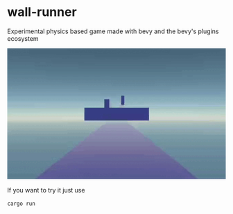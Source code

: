 # wall-runner
Experimental physics based game made with bevy and the bevy's plugins ecosystem

<p align="center">
    <img src="./docs/demo-gif.gif">
</p>

If you want to try it just use
```shell
cargo run
```
